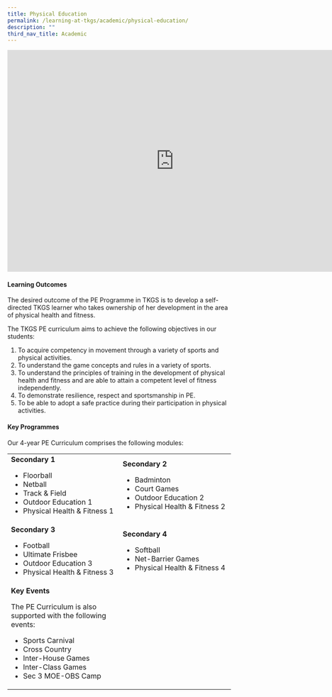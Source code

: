 ```yaml
---
title: Physical Education
permalink: /learning-at-tkgs/academic/physical-education/
description: ""
third_nav_title: Academic
---
```

<iframe src="https://docs.google.com/presentation/d/e/2PACX-1vTOdBELJJBZMO-7lH_qkwZOamDm2iZF6AmtWucqPNpNpZGMXFDgLMiMkbRSRAEVKBETBpYJV-x-oK3A/embed?start=false&loop=false&delayms=10000" frameborder="0" width="750" height="500" allowfullscreen="true"></iframe>

<h4><strong>Learning Outcomes</strong></h4>
<p>The desired outcome of the PE Programme in TKGS is to develop a self-directed TKGS learner who takes ownership of her development in the area of physical health and fitness.</p>
<p>The TKGS PE curriculum aims to achieve the following objectives in our students:</p>
<ol>
<li>To acquire competency in movement through a variety of sports and physical activities.</li>
<li>To understand the game concepts and rules in a variety of sports.</li>
<li>To understand the principles of training in the development of physical health and fitness and are able to attain a competent level of fitness independently.</li>
<li>To demonstrate resilience, respect and sportsmanship in PE.</li>
<li>To be able to adopt a safe practice during their participation in physical activities.</li>
</ol>
<h4><strong>Key Programmes</strong></h4>
<p>Our 4-year PE Curriculum comprises the following modules:</p>
<table style="width: 100%;" border="0">
<tbody>
<tr>
<td style="width: 50%;">
<strong>Secondary 1</strong>
<div>
<ul>
<li>Floorball</li>
<li>Netball</li>
<li>Track &amp; Field</li>
<li>Outdoor Education 1</li>
<li>Physical Health &amp; Fitness 1</li>
</ul>
</div>
</td>
<td style="width: 50%;">
<strong>Secondary 2</strong>
<div>
<ul>
<li>Badminton</li>
<li>Court Games</li>
<li>Outdoor Education 2</li>
<li>Physical Health &amp; Fitness 2</li>
	</ul>
</div>
</td>
</tr>
<tr>
<td style="width: 50%;">
	<strong>Secondary 3</strong>
<div>
<ul>
<li>Football</li>
<li>Ultimate Frisbee</li>
<li>Outdoor Education 3</li>
<li>Physical Health &amp; Fitness 3</li>
</ul>
</div>
</td>
<td style="width: 50%;">
<strong>Secondary 4</strong>
<div>
<ul>
<li>Softball</li>
<li>Net-Barrier Games</li>
<li>Physical Health &amp; Fitness 4</li>
</ul>
</div>
</td>
</tr>
<tr>
<td>
<strong>Key Events</strong>
<div>
<p>The PE Curriculum is also supported with the following events:</p>
<ul>
<li>Sports Carnival</li>
<li>Cross Country</li>
<li>Inter-House Games</li>
<li>Inter-Class Games</li>
<li>Sec 3 MOE-OBS Camp</li>
</ul>
</div>
</td>
</tr>
</tbody>
</table>